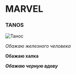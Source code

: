 # MARVEL
### TANOS
![Танос](https://i.pinimg.com/736x/36/f2/97/36f2976da4eb4f82e7db3810846837b7.jpg)

*Обажаю железного человека*

**Обажаю халка**

***Обажаю черную вдову***